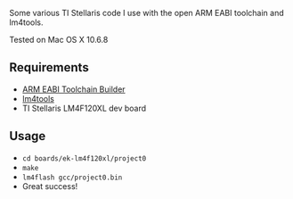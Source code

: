 Some various TI Stellaris code I use with the open ARM EABI toolchain and lm4tools.

Tested on Mac OS X 10.6.8

Requirements
------------
 - [ARM EABI Toolchain Builder](https://github.com/jsnyder/arm-eabi-toolchain)
 - [lm4tools](https://github.com/utzig/lm4tools)
 - TI Stellaris LM4F120XL dev board


Usage
-----
 - `cd boards/ek-lm4f120xl/project0`
 - `make`
 - `lm4flash gcc/project0.bin`
 - Great success!
